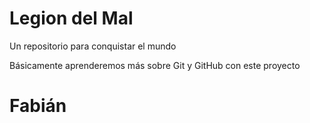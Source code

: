 # Legion del Mal
Un repositorio para conquistar el mundo

Básicamente aprenderemos más sobre Git y GitHub con este proyecto


# Fabián


